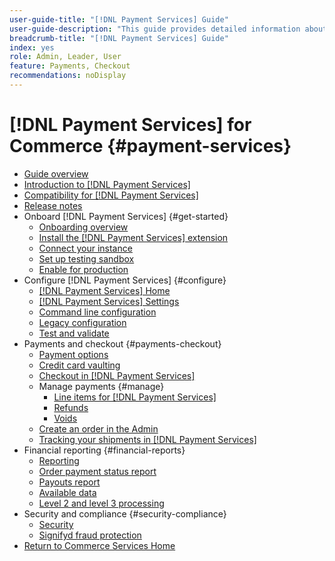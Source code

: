 ```yaml
---
user-guide-title: "[!DNL Payment Services] Guide"
user-guide-description: "This guide provides detailed information about installing and configuring [!DNL Payment Services] for your [!DNL Adobe Commerce] or [!DNL Magento Open Source] store."
breadcrumb-title: "[!DNL Payment Services] Guide"
index: yes
role: Admin, Leader, User
feature: Payments, Checkout
recommendations: noDisplay
---
```


# [!DNL Payment Services] for Commerce {#payment-services}

- [Guide overview](guide-overview.md)
- [Introduction to [!DNL Payment Services]](introduction.md)
- [Compatibility for [!DNL Payment Services]](compatibility.md)
- [Release notes](release-notes.md)
- Onboard [!DNL Payment Services] {#get-started}
  - [Onboarding overview](onboard.md)
  - [Install the [!DNL Payment Services] extension](install.md)
  - [Connect your instance](connect.md)
  - [Set up testing sandbox](sandbox.md)
  - [Enable for production](production.md)
- Configure [!DNL Payment Services] {#configure}
  - [[!DNL Payment Services] Home](payments-home.md)
  - [[!DNL Payment Services] Settings](settings.md)
  - [Command line configuration](configure-cli.md)
  - [Legacy configuration](configure-admin.md)
  - [Test and validate](test-validate.md)
- Payments and checkout {#payments-checkout}
  - [Payment options](payments-options.md)
  - [Credit card vaulting](vaulting.md)
  - [Checkout in [!DNL Payment Services]](checkout.md)
  - Manage payments {#manage}
    - [Line items for [!DNL Payment Services]](line-items.md)
    - [Refunds](refunds.md)
    - [Voids](voids.md)
  - [Create an order in the Admin](create-order.md)
  - [Tracking your shipments in [!DNL Payment Services]](track-shipment.md)
- Financial reporting {#financial-reports}
  - [Reporting](reporting.md)
  - [Order payment status report](order-payment-status.md)
  - [Payouts report](payouts.md)
  - [Available data](data.md)
  - [Level 2 and level 3 processing](levels-card-payment-transactions.md)
- Security and compliance {#security-compliance}
  - [Security](security.md)
  - [Signifyd fraud protection](fraud-protection.md)
- [Return to Commerce Services Home](https://experienceleague.adobe.com/docs/commerce-merchant-services/user-guides/home.html)

